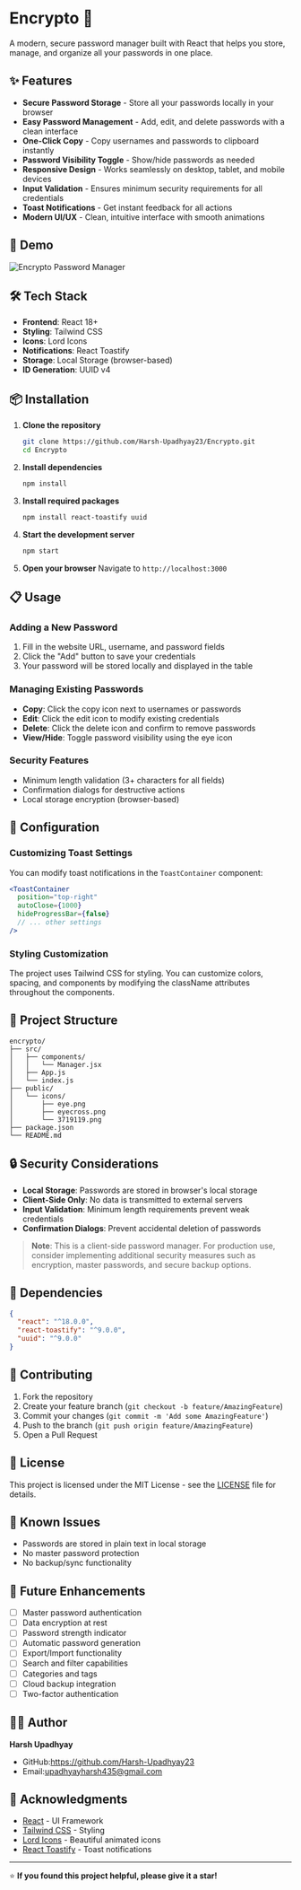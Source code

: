 # Encrypto 🔐

A modern, secure password manager built with React that helps you store, manage, and organize all your passwords in one place.

## ✨ Features

- **Secure Password Storage** - Store all your passwords locally in your browser
- **Easy Password Management** - Add, edit, and delete passwords with a clean interface
- **One-Click Copy** - Copy usernames and passwords to clipboard instantly
- **Password Visibility Toggle** - Show/hide passwords as needed
- **Responsive Design** - Works seamlessly on desktop, tablet, and mobile devices
- **Input Validation** - Ensures minimum security requirements for all credentials
- **Toast Notifications** - Get instant feedback for all actions
- **Modern UI/UX** - Clean, intuitive interface with smooth animations

## 🚀 Demo

![Encrypto Password Manager](https://via.placeholder.com/800x400/4F46E5/FFFFFF?text=Encrypto+Password+Manager)

## 🛠️ Tech Stack

- **Frontend**: React 18+
- **Styling**: Tailwind CSS
- **Icons**: Lord Icons
- **Notifications**: React Toastify
- **Storage**: Local Storage (browser-based)
- **ID Generation**: UUID v4

## 📦 Installation

1. **Clone the repository**
   ```bash
   git clone https://github.com/Harsh-Upadhyay23/Encrypto.git
   cd Encrypto
   ```

2. **Install dependencies**
   ```bash
   npm install
   ```

3. **Install required packages**
   ```bash
   npm install react-toastify uuid
   ```

4. **Start the development server**
   ```bash
   npm start
   ```

5. **Open your browser**
   Navigate to `http://localhost:3000`

## 📋 Usage

### Adding a New Password
1. Fill in the website URL, username, and password fields
2. Click the "Add" button to save your credentials
3. Your password will be stored locally and displayed in the table

### Managing Existing Passwords
- **Copy**: Click the copy icon next to usernames or passwords
- **Edit**: Click the edit icon to modify existing credentials
- **Delete**: Click the delete icon and confirm to remove passwords
- **View/Hide**: Toggle password visibility using the eye icon

### Security Features
- Minimum length validation (3+ characters for all fields)
- Confirmation dialogs for destructive actions
- Local storage encryption (browser-based)

## 🔧 Configuration

### Customizing Toast Settings
You can modify toast notifications in the `ToastContainer` component:

```jsx
<ToastContainer
  position="top-right"
  autoClose={1000}
  hideProgressBar={false}
  // ... other settings
/>
```

### Styling Customization
The project uses Tailwind CSS for styling. You can customize colors, spacing, and components by modifying the className attributes throughout the components.

## 📁 Project Structure

```
encrypto/
├── src/
│   ├── components/
│   │   └── Manager.jsx
│   ├── App.js
│   └── index.js
├── public/
│   └── icons/
│       ├── eye.png
│       ├── eyecross.png
│       └── 3719119.png
├── package.json
└── README.md
```

## 🔒 Security Considerations

- **Local Storage**: Passwords are stored in browser's local storage
- **Client-Side Only**: No data is transmitted to external servers
- **Input Validation**: Minimum length requirements prevent weak credentials
- **Confirmation Dialogs**: Prevent accidental deletion of passwords

> **Note**: This is a client-side password manager. For production use, consider implementing additional security measures such as encryption, master passwords, and secure backup options.

## 🚨 Dependencies

```json
{
  "react": "^18.0.0",
  "react-toastify": "^9.0.0",
  "uuid": "^9.0.0"
}
```

## 🤝 Contributing

1. Fork the repository
2. Create your feature branch (`git checkout -b feature/AmazingFeature`)
3. Commit your changes (`git commit -m 'Add some AmazingFeature'`)
4. Push to the branch (`git push origin feature/AmazingFeature`)
5. Open a Pull Request

## 📝 License

This project is licensed under the MIT License - see the [LICENSE](LICENSE) file for details.

## 🐛 Known Issues

- Passwords are stored in plain text in local storage
- No master password protection
- No backup/sync functionality

## 🔮 Future Enhancements

- [ ] Master password authentication
- [ ] Data encryption at rest
- [ ] Password strength indicator
- [ ] Automatic password generation
- [ ] Export/Import functionality
- [ ] Search and filter capabilities
- [ ] Categories and tags
- [ ] Cloud backup integration
- [ ] Two-factor authentication

## 👨‍💻 Author

**Harsh Upadhyay**
- GitHub:https://github.com/Harsh-Upadhyay23
- Email:upadhyayharsh435@gmail.com

## 🙏 Acknowledgments

- [React](https://reactjs.org/) - UI Framework
- [Tailwind CSS](https://tailwindcss.com/) - Styling
- [Lord Icons](https://lordicon.com/) - Beautiful animated icons
- [React Toastify](https://fkhadra.github.io/react-toastify/) - Toast notifications

---

⭐ **If you found this project helpful, please give it a star!**

